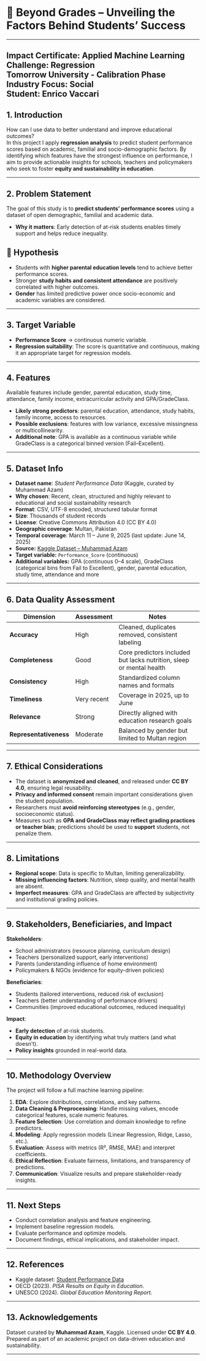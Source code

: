 # 📘 Beyond Grades – Unveiling the Factors Behind Students’ Success

----------------------------------------------------------------
Impact Certificate: Applied Machine Learning  
Challenge: Regression  
Tomorrow University - Calibration Phase  
Industry Focus: Social  
Student: Enrico Vaccari  
----------------------------------------------------------------

## 1. Introduction
How can I use data to better understand and improve educational outcomes?  
In this project I apply **regression analysis** to predict student performance scores based on academic, familial and socio-demographic factors. By identifying which features have the strongest influence on performance, I aim to provide actionable insights for schools, teachers and policymakers who seek to foster **equity and sustainability in education**.  

---

## 2. Problem Statement
The goal of this study is to **predict students’ performance scores** using a dataset of open demographic, familial and academic data.

- **Why it matters**: Early detection of at-risk students enables timely support and helps reduce inequality.  

## 🧪 Hypothesis
- Students with **higher parental education levels** tend to achieve better performance scores.  
- Stronger **study habits and consistent attendance** are positively correlated with higher outcomes.  
- **Gender** has limited predictive power once socio-economic and academic variables are considered.  

---

## 3. Target Variable
- **Performance Score** → continuous numeric variable.  
- **Regression suitability**: The score is quantitative and continuous, making it an appropriate target for regression models.  

---

## 4. Features
Available features include gender, parental education, study time, attendance, family income, extracurricular activity and GPA/GradeClass.  

- **Likely strong predictors**: parental education, attendance, study habits, family income, access to resources.  
- **Possible exclusions**: features with low variance, excessive missingness or multicollinearity.  
- **Additional note**: GPA is available as a continuous variable while GradeClass is a categorical binned version (Fail–Excellent).  

---

## 5. Dataset Info
- **Dataset name**: *Student Performance Data* (Kaggle, curated by Muhammad Azam)  
- **Why chosen**: Recent, clean, structured and highly relevant to educational and social sustainability research  
- **Format**: CSV, UTF-8 encoded, structured tabular format  
- **Size**: Thousands of student records  
- **License**: Creative Commons Attribution 4.0 (CC BY 4.0)  
- **Geographic coverage**: Multan, Pakistan  
- **Temporal coverage**: March 11 – June 9, 2025 (last update: June 14, 2025)  
- **Source:** [Kaggle Dataset – Muhammad Azam](https://www.kaggle.com/datasets/muhammadazam121/student-performance-data)  
- **Target variable:** `Performance_Score` (continuous)  
- **Additional variables:** GPA (continuous 0–4 scale), GradeClass (categorical bins from Fail to Excellent), gender, parental education, study time, attendance and more  

---

## 6. Data Quality Assessment

| Dimension             | Assessment  | Notes |
|-----------------------|-------------|-------|
| **Accuracy**          | High        | Cleaned, duplicates removed, consistent labeling |
| **Completeness**      | Good        | Core predictors included but lacks nutrition, sleep or mental health |
| **Consistency**       | High        | Standardized column names and formats |
| **Timeliness**        | Very recent | Coverage in 2025, up to June |
| **Relevance**         | Strong      | Directly aligned with education research goals |
| **Representativeness**| Moderate    | Balanced by gender but limited to Multan region |

---

## 7. Ethical Considerations
- The dataset is **anonymized and cleaned**, and released under **CC BY 4.0**, ensuring legal reusability.  
- **Privacy and informed consent** remain important considerations given the student population.  
- Researchers must **avoid reinforcing stereotypes** (e.g., gender, socioeconomic status).  
- Measures such as **GPA and GradeClass may reflect grading practices or teacher bias**; predictions should be used to **support** students, not penalize them.  

---

## 8. Limitations
- **Regional scope**: Data is specific to Multan, limiting generalizability.  
- **Missing influencing factors**: Nutrition, sleep quality, and mental health are absent.  
- **Imperfect measures**: GPA and GradeClass are affected by subjectivity and institutional grading policies.  

---

## 9. Stakeholders, Beneficiaries, and Impact
**Stakeholders**:  
- School administrators (resource planning, curriculum design)  
- Teachers (personalized support, early interventions)  
- Parents (understanding influence of home environment)  
- Policymakers & NGOs (evidence for equity-driven policies)  

**Beneficiaries**:  
- Students (tailored interventions, reduced risk of exclusion)  
- Teachers (better understanding of performance drivers)  
- Communities (improved educational outcomes, reduced inequality)  

**Impact**:  
- **Early detection** of at-risk students.  
- **Equity in education** by identifying what truly matters (and what doesn’t).  
- **Policy insights** grounded in real-world data.  

---

## 10. Methodology Overview
The project will follow a full machine learning pipeline:  
1. **EDA**: Explore distributions, correlations, and key patterns.  
2. **Data Cleaning & Preprocessing**: Handle missing values, encode categorical features, scale numeric features.  
3. **Feature Selection**: Use correlation and domain knowledge to refine predictors.  
4. **Modeling**: Apply regression models (Linear Regression, Ridge, Lasso, etc.).  
5. **Evaluation**: Assess with metrics (R², RMSE, MAE) and interpret coefficients.  
6. **Ethical Reflection**: Evaluate fairness, limitations, and transparency of predictions.  
7. **Communication**: Visualize results and prepare stakeholder-ready insights.  

---

## 11. Next Steps
- Conduct correlation analysis and feature engineering.  
- Implement baseline regression models.  
- Evaluate performance and optimize models.  
- Document findings, ethical implications, and stakeholder impact.  

---

## 12. References
- Kaggle dataset: [Student Performance Data](https://www.kaggle.com/datasets/muhammadazam121/student-performance-data)  
- OECD (2023). *PISA Results on Equity in Education.*  
- UNESCO (2024). *Global Education Monitoring Report.*  

---

## 13. Acknowledgements
Dataset curated by **Muhammad Azam**, Kaggle. Licensed under **CC BY 4.0**.  
Prepared as part of an academic project on data-driven education and sustainability.  

---
